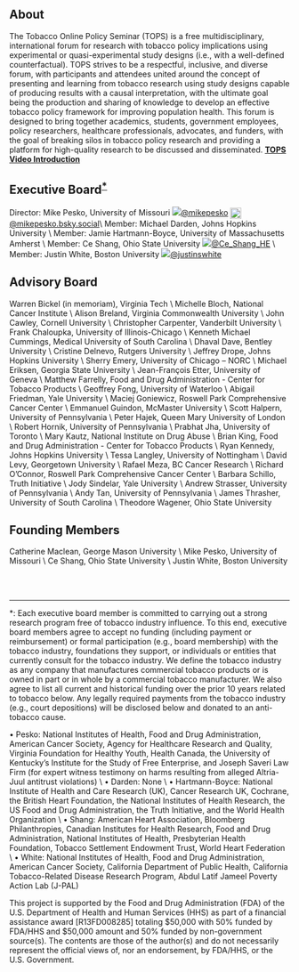 ﻿## About

The Tobacco Online Policy Seminar (TOPS) is a free multidisciplinary, international forum for research with tobacco policy implications using experimental or quasi-experimental study designs (i.e., with a well-defined counterfactual). TOPS strives to be a respectful, inclusive, and diverse forum, with participants and attendees united around the concept of presenting and learning from tobacco research using study designs capable of producing results with a causal interpretation, with the ultimate goal being the production and sharing of knowledge to develop an effective tobacco policy framework for improving population health. This forum is designed to bring together academics, students, government employees, policy researchers, healthcare professionals, advocates,  and funders, with the goal of breaking silos in tobacco policy research and providing a platform for high-quality research to be discussed and disseminated.
[**TOPS Video Introduction**](https://youtu.be/EAtI1YA4ldU)

## Executive Board<sup>[*](#myfootnote1)</sup>
Director: Mike Pesko, University of Missouri <img src="https://img.icons8.com/fluent/20/000000/twitter.png"/>[@mikepesko](https://twitter.com/mikepesko) <img src="https://upload.wikimedia.org/wikipedia/commons/7/7a/Bluesky_Logo.svg" style="width:20px; height:auto; vertical-align:middle;"/>[
@mikepesko.bsky.social](https://bsky.app/profile/mikepesko.bsky.social)\\
Member: Michael Darden, Johns Hopkins University \\
Member: Jamie Hartmann-Boyce, University of Massachusetts Amherst \\
Member: Ce Shang, Ohio State University <img src="https://img.icons8.com/fluent/20/000000/twitter.png"/>[@Ce_Shang_HE](https://twitter.com/Ce_Shang_HE) \\
Member: Justin White, Boston University <img src="https://img.icons8.com/fluent/20/000000/twitter.png"/>[@justinswhite](https://twitter.com/justinswhite) 


## Advisory Board
Warren Bickel (in memoriam), Virginia Tech \\
Michelle Bloch, National Cancer Institute \\
Alison Breland, Virginia Commonwealth University \\
John Cawley, Cornell University \\
Christopher Carpenter, Vanderbilt University \\
Frank Chaloupka, University of Illinois-Chicago \\
Kenneth Michael Cummings, Medical University of South Carolina \\
Dhaval Dave, Bentley University \\
Cristine Delnevo, Rutgers University \\
Jeffrey Drope, Johns Hopkins University \\
Sherry Emery, University of Chicago – NORC \\
Michael Eriksen, Georgia State University \\
Jean-François Etter, University of Geneva   \\
Matthew Farrelly, Food and Drug Administration - Center for Tobacco Products  \\
Geoffrey Fong, University of Waterloo \\
Abigail Friedman, Yale University \\
Maciej Goniewicz, Roswell Park Comprehensive Cancer Center \\
Emmanuel Guindon, McMaster University \\
Scott Halpern, University of Pennsylvania \\
Peter Hajek, Queen Mary University of London \\
Robert Hornik, University of Pennsylvania \\
Prabhat Jha, University of Toronto \\
Mary Kautz, National Institute on Drug Abuse \\
Brian King, Food and Drug Administration - Center for Tobacco Products \\
Ryan Kennedy, Johns Hopkins University \\
Tessa Langley, University of Nottingham \\
David Levy, Georgetown University \\
Rafael Meza, BC Cancer Research \\
Richard O’Connor, Roswell Park Comprehensive Cancer Center \\
Barbara Schillo, Truth Initiative \\
Jody Sindelar, Yale University \\
Andrew Strasser, University of Pennsylvania \\
Andy Tan, University of Pennsylvania \\
James Thrasher, University of South Carolina \\
Theodore Wagener, Ohio State University 

## Founding Members
Catherine Maclean, George Mason University \\
Mike Pesko, University of Missouri \\
Ce Shang, Ohio State University \\
Justin White, Boston University 

<br><br>


***
<a name="myfootnote1">*</a>: Each executive board member is committed to carrying out a strong research program free of tobacco industry influence. To this end, executive board members agree to accept no funding (including payment or reimbursement) or formal participation (e.g., board membership) with the tobacco industry, foundations they support, or individuals or entities that currently consult for the tobacco industry. We define the tobacco industry as any company that manufactures commercial tobacco products or is owned in part or in whole by a commercial tobacco manufacturer. We also agree to list all current and historical funding over the prior 10 years related to tobacco below. Any legally required payments from the tobacco industry (e.g., court depositions) will be disclosed below and donated to an anti-tobacco cause.

•	Pesko: National Institutes of Health, Food and Drug Administration, American Cancer Society, Agency for Healthcare Research and Quality, Virginia Foundation for Healthy Youth, Health Canada, the University of Kentucky’s Institute for the Study of Free Enterprise, and Joseph Saveri Law Firm (for expert witness testimony on harms resulting from alleged Altria-Juul antitrust violations) \\
•	Darden: None \\
•	Hartmann-Boyce: National Institute of Health and Care Research (UK), Cancer Research UK, Cochrane, the British Heart Foundation, the National Institutes of Health Research, the US Food and Drug Administration, the Truth Initiative, and the World Health Organization \\
•	Shang: American Heart Association, Bloomberg Philanthropies, Canadian Institutes for Health Research, Food and Drug Administration, National Institutes of Health, Presbyterian Health Foundation, Tobacco Settlement Endowment Trust, World Heart Federation \\
•   White: National Institutes of Health, Food and Drug Administration, American Cancer Society, California Department of Public Health, California Tobacco-Related Disease Research Program, Abdul Latif Jameel Poverty Action Lab (J-PAL)


This project is supported by the Food and Drug Administration (FDA) of the U.S. Department of Health and Human Services (HHS) as part of a financial assistance award  [R13FD008285] totaling $50,000 with 50% funded by FDA/HHS and $50,000 amount and 50% funded by non-government source(s). The contents are those of the author(s) and do not necessarily represent the official views of, nor an endorsement, by FDA/HHS, or the U.S. Government.




<!-- <img src="https://img.icons8.com/fluent/22/000000/twitter.png"/> -->
